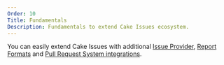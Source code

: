 ```yaml
---
Order: 10
Title: Fundamentals
Description: Fundamentals to extend Cake Issues ecosystem.
---
```


You can easily extend Cake Issues with additional [Issue Provider], [Report Formats] and [Pull Request System integrations].

[Issue Provider]: issue-provider
[Report Formats]: report-format
[Pull Request System integrations]: pull-request-system